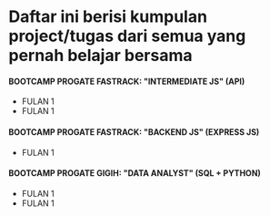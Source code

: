 # Daftar ini berisi kumpulan project/tugas dari semua yang pernah belajar bersama

#### BOOTCAMP PROGATE FASTRACK: "INTERMEDIATE JS" (API)
- FULAN 1
- FULAN 1

#### BOOTCAMP PROGATE FASTRACK: "BACKEND JS" (EXPRESS JS)
- FULAN 1

#### BOOTCAMP PROGATE GIGIH: "DATA ANALYST" (SQL + PYTHON)
- FULAN 1
- FULAN 1
